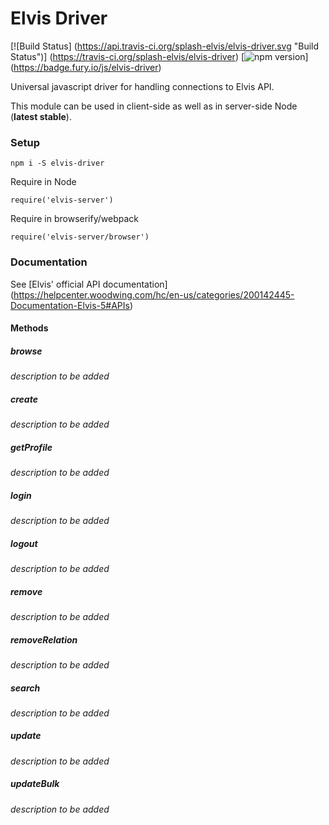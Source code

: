 # Elvis Driver
[![Build Status]
(https://api.travis-ci.org/splash-elvis/elvis-driver.svg "Build Status")]
(https://travis-ci.org/splash-elvis/elvis-driver)
[![npm version](https://badge.fury.io/js/elvis-driver.svg "Npm Version")]
(https://badge.fury.io/js/elvis-driver)

Universal javascript driver for handling connections to Elvis API.

This module can be used in client-side as well as in server-side Node
(**latest stable**).

### Setup

```
npm i -S elvis-driver
```

Require in Node

```
require('elvis-server')
```

Require in browserify/webpack

```
require('elvis-server/browser')
```

### Documentation

See [Elvis' official API documentation]
(https://helpcenter.woodwing.com/hc/en-us/categories/200142445-Documentation-Elvis-5#APIs)

#### Methods

##### browse
_description to be added_

##### create
_description to be added_

##### getProfile
_description to be added_

##### login
_description to be added_

##### logout
_description to be added_

##### remove
_description to be added_

##### removeRelation
_description to be added_

##### search
_description to be added_

##### update
_description to be added_

##### updateBulk
_description to be added_
